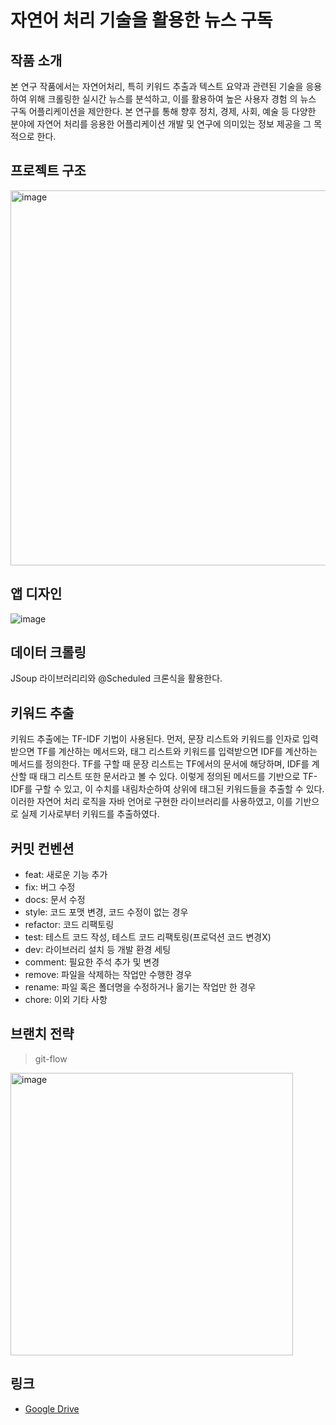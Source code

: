 # 자연어 처리 기술을 활용한 뉴스 구독 



## 작품 소개

본 연구 작품에서는 자연어처리, 특히 키워드 추출과 텍스트 요약과 관련된 기술을 응용하여 위해 크롤링한 실시간 뉴스를 분석하고, 이를 활용하여 높은 사용자 경험 의 뉴스 구독 어플리케이션을 제안한다. 본 연구를 통해 향후 정치, 경제, 사회, 예술 등 다양한 분야에 자연어 처리를 응용한 어플리케이션 개발 및 연구에 의미있는 정보 제공을 그 목적으로 한다. 



## 프로젝트 구조

<img width="600" alt="image" src="https://user-images.githubusercontent.com/71204049/155873794-a55f748e-d061-43a5-88f1-f43121fa26ff.png">

## 앱 디자인

![image](https://user-images.githubusercontent.com/71204049/198196956-5e36db87-54a8-4930-beb6-af8318046b36.png)

## 데이터 크롤링
JSoup 라이브러리리와 @Scheduled 크론식을 활용한다.

## 키워드 추출
키워드 추출에는 TF-IDF 기법이 사용된다. 먼저, 문장 리스트와 키워드를 인자로 입력받으면 TF를 계산하는 메서드와, 태그 리스트와 키워드를 입력받으면 IDF를 계산하는 메서드를 정의한다. TF를 구할 때 문장 리스트는 TF에서의 문서에 해당하며, IDF를 계산할 때 태그 리스트 또한 문서라고 볼 수 있다. 이렇게 정의된 메서드를 기반으로 TF-IDF를 구할 수 있고, 이 수치를 내림차순하여 상위에 태그된 키워드들을 추출할 수 있다. 이러한 자연어 처리 로직을 자바 언어로 구현한 라이브러리를 사용하였고, 이를 기반으로 실제 기사로부터 키워드를 추출하였다.
## 커밋 컨벤션
- feat: 새로운 기능 추가
- fix: 버그 수정
- docs: 문서 수정
- style: 코드 포맷 변경, 코드 수정이 없는 경우
- refactor: 코드 리팩토링
- test: 테스트 코드 작성, 테스트 코드 리팩토링(프로덕션 코드 변경X)
- dev: 라이브러리 설치 등 개발 환경 세팅
- comment: 필요한 주석 추가 및 변경
- remove: 파일을 삭제하는 작업만 수행한 경우
- rename: 파일 혹은 폴더명을 수정하거나 옮기는 작업만 한 경우
- chore: 이외 기타 사항



## 브랜치 전략

> git-flow

<img width="452" alt="image" src="https://user-images.githubusercontent.com/71204049/155872620-c4e2a60f-14c5-4476-b9fe-08eaf61fd86b.png">



## 링크

- [Google Drive](https://drive.google.com/drive/folders/1CVLreq55DzznVD5GJ2RD3aXPW071FyFS?usp=sharing)
